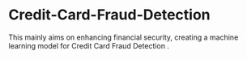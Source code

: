 # Credit-Card-Fraud-Detection
This mainly aims on enhancing financial security, creating a machine learning model for Credit Card Fraud Detection .
